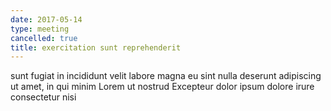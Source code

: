 ```yaml
---
date: 2017-05-14
type: meeting
cancelled: true
title: exercitation sunt reprehenderit
---
```

sunt fugiat in incididunt velit labore magna eu sint nulla deserunt adipiscing ut amet, in qui minim Lorem ut nostrud Excepteur dolor ipsum dolore irure consectetur nisi